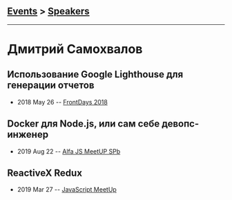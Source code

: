 ## [Events](../README.md) > [Speakers](../speakers.md)
---

# Дмитрий Самохвалов

## Использование Google Lighthouse для генерации отчетов
- 2018 May 26 -- [FrontDays 2018](https://www.youtube.com/watch?v=lfwCORXc0D8)    
## Docker для Node.js, или сам себе девопс-инженер
- 2019 Aug 22 -- [Alfa JS MeetUP SPb](https://www.youtube.com/watch?v=HTmbdhMqU6M&t=1290s)    
## ReactiveX Redux
- 2019 Mar 27 -- [JavaScript MeetUp](https://www.youtube.com/watch?v=l8Fp1BhT5i0)    

